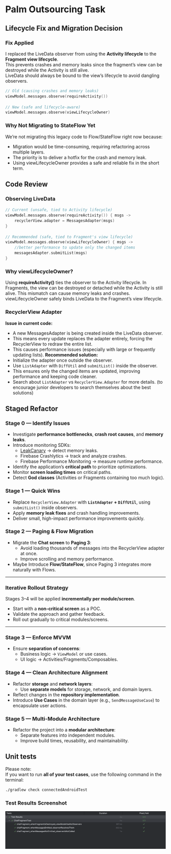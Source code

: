 # Palm Outsourcing Task


## Lifecycle Fix and Migration Decision

### Fix Applied
I replaced the LiveData observer from using the **Activity lifecycle** to the **Fragment view lifecycle**.  
This prevents crashes and memory leaks since the fragment’s view can be destroyed while the Activity is still alive.  
LiveData should always be bound to the view’s lifecycle to avoid dangling observers.

```kotlin
// Old (causing crashes and memory leaks)
viewModel.messages.observe(requireActivity())

// New (safe and lifecycle-aware)
viewModel.messages.observe(viewLifecycleOwner)
```

### Why Not Migrating to StateFlow Yet
We’re not migrating this legacy code to Flow/StateFlow right now because:
- Migration would be time-consuming, requiring refactoring across multiple layers.
- The priority is to deliver a hotfix for the crash and memory leak.
- Using viewLifecycleOwner provides a safe and reliable fix in the short term.


## Code Review

### Observing LiveData
```kotlin
// Current (unsafe, tied to Activity lifecycle)
viewModel.messages.observe(requireActivity()) { msgs ->
    recyclerView.adapter = MessagesAdapter(msgs)
}

// Recommended (safe, tied to Fragment's view lifecycle)
viewModel.messages.observe(viewLifecycleOwner) { msgs ->
    //better performance to update only the changed items
    messagesAdapter.submitList(msgs)
}
```
### Why viewLifecycleOwner?
Using **requireActivity()** ties the observer to the Activity lifecycle.
In Fragments, the view can be destroyed or detached while the Activity is still alive.
This mismatch can cause memory leaks and crashes.
viewLifecycleOwner safely binds LiveData to the Fragment’s view lifecycle.

### RecyclerView Adapter
**Issue in current code:**
- A new MessagesAdapter is being created inside the LiveData observer.
- This means every update replaces the adapter entirely, forcing the RecyclerView to redraw the entire list.
- This causes performance issues (especially with large or frequently updating lists).
**Recommended solution:**
- Initialize the adapter once outside the observer.
- Use `ListAdapter` with `DiffUtil` and `submitList()` inside the observer.
- This ensures only the changed items are updated, improving performance and keeping code cleaner.
- Search about `ListAdapter` vs `RecyclerView.Adapter` for more details.
(to encourage junior developers to search themselves about the best solutions)

## Staged Refactor

### Stage 0 — Identify Issues
- Investigate **performance bottlenecks**, **crash root causes**, and **memory leaks**.
- Introduce monitoring SDKs:
    - [LeakCanary](https://square.github.io/leakcanary/) → detect memory leaks.
    - Firebase Crashlytics → track and analyze crashes.
    - Firebase Performance Monitoring → measure runtime performance.
- Identify the application’s **critical path** to prioritize optimizations.
- Monitor **screen loading times** on critical paths.
- Detect **God classes** (Activities or Fragments containing too much logic).

### Stage 1 — Quick Wins
- Replace `RecyclerView.Adapter` with **`ListAdapter` + `DiffUtil`**, using `submitList()` inside observers.
- Apply **memory leak fixes** and crash handling improvements.
- Deliver small, high-impact performance improvements quickly.

### Stage 2 — Paging & Flow Migration
- Migrate the **Chat screen** to **Paging 3**:
  - Avoid loading thousands of messages into the RecyclerView adapter at once.
  - Improve scrolling and memory performance.
- Maybe Introduce **Flow/StateFlow**, since Paging 3 integrates more naturally with Flows.

---
### Iterative Rollout Strategy
Stages 3–4 will be applied **incrementally per module/screen**.
- Start with a **non-critical screen** as a POC.
- Validate the approach and gather feedback.
- Roll out gradually to critical modules/screens.
---

### Stage 3 — Enforce MVVM
- Ensure **separation of concerns**:
    - Business logic → `ViewModel` or use cases.
    - UI logic → Activities/Fragments/Composables.
### Stage 4 — Clean Architecture Alignment
- Refactor **storage** and **network layers**:
    - Use **separate models** for storage, network, and domain layers.
- Reflect changes in the **repository implementation**.
- Introduce **Use Cases** in the domain layer (e.g., `SendMessageUseCase`) to encapsulate user actions.

### Stage 5 — Multi-Module Architecture
- Refactor the project into a **modular architecture**:
    - Separate features into independent modules.
    - Improve build times, reusability, and maintainability.


## Unit tests
Please note:  
If you want to run **all of your test cases**, use the following command in the terminal:
```bash
./gradlew check connectedAndroidTest
```
### Test Results Screenshot
![Chat screen](Screenshots/UnitTestsScreenShot.png)
